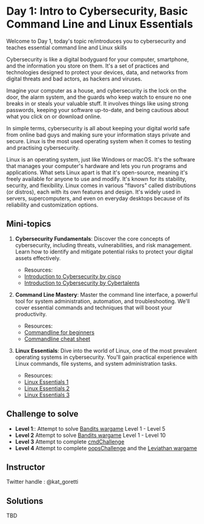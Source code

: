 # Day 1: Intro to Cybersecurity, Basic Command Line and Linux Essentials

Welcome to Day 1, today's topic re/introduces you to cybersecurity and teaches essential command line and Linux skills

Cybersecurity is like a digital bodyguard for your computer, smartphone, and the information you store on them. It's a set of practices and technologies designed to protect your devices, data, and networks from digital threats and bad actors, as hackers and viruses.

Imagine your computer as a house, and cybersecurity is the lock on the door, the alarm system, and the guards who keep watch to ensure no one breaks in or steals your valuable stuff. It involves things like using strong passwords, keeping your software up-to-date, and being cautious about what you click on or download online.

In simple terms, cybersecurity is all about keeping your digital world safe from online bad guys and making sure your information stays private and secure.
Linux is the most used operating system when it comes to testing and practising cybersecurity.  

Linux is an operating system, just like Windows or macOS. It's the software that manages your computer's hardware and lets you run programs and applications. What sets Linux apart is that it's open-source, meaning it's freely available for anyone to use and modify. It's known for its stability, security, and flexibility. Linux comes in various "flavors" called distributions (or distros), each with its own features and design. It's widely used in servers, supercomputers, and even on everyday desktops because of its reliability and customization options.


## Mini-topics

1. **Cybersecurity Fundamentals**: Discover the core concepts of cybersecurity, including threats, vulnerabilities, and risk management. Learn how to identify and mitigate potential risks to protect your digital assets effectively.
   - Resources:
   - [Introduction to Cybersecurity by cisco](https://www.netacad.com/courses/cybersecurity/introduction-cybersecurity)
   - [Introduction to Cybersecurity by Cybertalents](https://cybertalents.com/learn/introduction-to-cybersecurity)

2. **Command Line Mastery**: Master the command line interface, a powerful tool for system administration, automation, and troubleshooting. We'll cover essential commands and techniques that will boost your productivity.
   - Resources:
   - [Commandline for beginners](https://www.freecodecamp.org/news/command-line-for-beginners/)
   - [Commandline cheat sheet](https://www.hostinger.com/tutorials/linux-commands)

3. **Linux Essentials**: Dive into the world of Linux, one of the most prevalent operating systems in cybersecurity. You'll gain practical experience with Linux commands, file systems, and system administration tasks.
   - Resources:
   - [Linux Essentials 1](https://tryhackme.com/room/linuxfundamentalspart1)
   - [Linux Essentials 2](https://tryhackme.com/room/linuxfundamentalspart2)
   - [Linux Essentials 3](https://tryhackme.com/room/linuxfundamentalspart3)

## Challenge to solve
- **Level 1**:: Attempt to solve [Bandits wargame](https://overthewire.org/wargames/bandit/) Level 1 - Level 5
- **Level 2** Attempt to solve [Bandits wargame](https://overthewire.org/wargames/bandit/) Level 1 - Level 10
- **Level 3** Attempt to complete [cmdChallenge](https://cmdchallenge.com/)
- **Level 4** Attempt to complete [oopsChallenge](https://oops.cmdchallenge.com/) and the [Leviathan wargame](https://overthewire.org/wargames/leviathan/)

## Instructor
Twitter handle : @kat_goretti

## Solutions
TBD
